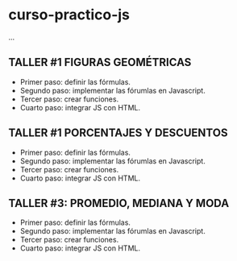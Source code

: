 # curso-practico-js

...

## TALLER #1 FIGURAS GEOMÉTRICAS

- Primer paso: definir las fórmulas.
- Segundo paso: implementar las fórumlas en Javascript.
- Tercer paso: crear funciones.
- Cuarto paso: integrar JS con HTML.

## TALLER #1 PORCENTAJES Y DESCUENTOS

- Primer paso: definir las fórmulas.
- Segundo paso: implementar las fórumlas en Javascript.
- Tercer paso: crear funciones.
- Cuarto paso: integrar JS con HTML.

## TALLER #3: PROMEDIO, MEDIANA Y MODA

- Primer paso: definir las fórmulas.
- Segundo paso: implementar las fórumlas en Javascript.
- Tercer paso: crear funciones.
- Cuarto paso: integrar JS con HTML.

